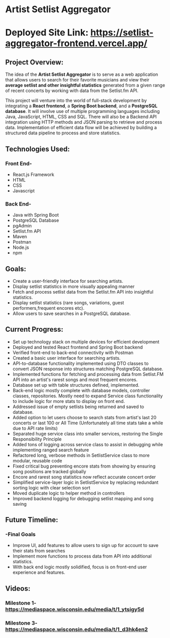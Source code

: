 # Artist Setlist Aggregator

# Deployed Site Link: https://setlist-aggregator-frontend.vercel.app/

## Project Overview:

The idea of the **Artist Setlist Aggregator** is to serve as a web application that allows users to search for their favorite musicians and view their **average setlist and other insightful statistics** generated from a given range of recent concerts by working with data from the Setlist.fm API.


This project will venture into the world of full-stack development by integrating a **React frontend**, a **Spring Boot backend**, and a **PostgreSQL database**. It will involve use of multiple programming languages including Java, JavaScript, HTML, CSS and SQL. There will also be a Backend API integration using HTTP methods and JSON parsing to retrieve and process data. Implementation of efficient data flow will be achieved by building a structured data pipeline to process and store statistics.

## Technologies Used:
### Front End-
* React.js Framework
* HTML
* CSS
* Javascript

### Back End-
* Java with Spring Boot
* PostgreSQL Database
* pgAdmin
* Setlist.fm API
* Maven
* Postman
* Node.js
* npm



## Goals:
* Create a user-friendly interface for searching artists.
* Display setlist statistics in more visually appealing manner
* Fetch and process setlist data from the Setlist.fm API into insightful statistics.
* Display setlist statistics (rare songs, variations, guest performers,frequent encores etc).
* Allow users to save searches in a PostgreSQL database.
## Current Progress:
* Set up technology stack on multiple devices for efficient development
* Deployed and tested React frontend and Spring Boot backend
* Verified front-end to back-end connectivity with Postman
* Created a basic user interface for searching artists.
* API-to-database functionality implemented using DTO classes to convert JSON response into structures matching PostgreSQL database.
* Implemented functions for fetching and processing data from Setlist.FM API into an artist's rarest songs and most frequent encores.
* Database set up with table structures defined, implemented.
* Back-end logic mostly complete with database models, controller classes, repositories. Mostly need to expand Service class functionality to include logic for more stats to display on front end.
* Addressed issue of empty setlists being returned and saved to database.
* Added option to let users choose to search stats from artist's last 20 concerts or last 100 or All Time (Unfortunately all time stats take a while due to API rate limits)
* Separated huge service class into smaller services, restoring the Single Responsibility Principle
* Added tons of logging across service class to assist in debugging while implementing ranged search feature
* Refactored long, verbose methods in SetlistService class to more modular, reusable code
* Fixed critical bug preventing encore stats from showing by ensuring song positions are tracked globally
* Encore and rarest song statistics now reflect accurate concert order 
* Simplified service-layer logic in SetlistService by replacing redundant sorting logic with clear selection sort 
* Moved duplicate logic to helper method in controllers
* Improved backend logging for debugging setlist mapping and song saving
## Future Timeline:
### -Final Goals
* Improve UI, add features to allow users to sign up for account to save their stats from searches
* Implement more functions to process data from API into additional statistics.
* With back end logic mostly solidified, focus is on front-end user experience and features.

## Videos:
### Milestone 1- https://mediaspace.wisconsin.edu/media/t/1_ytsigy5d
### Milestone 3- https://mediaspace.wisconsin.edu/media/t/1_d3hk4en2
